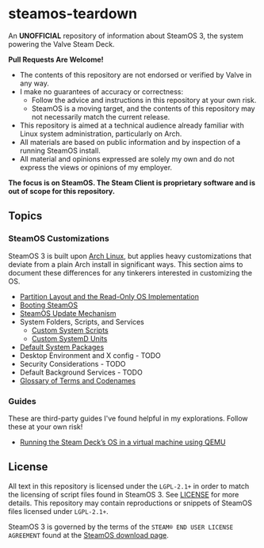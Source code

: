 # steamos-teardown

An **UNOFFICIAL** repository of information about SteamOS 3, the system powering the Valve Steam Deck.

**Pull Requests Are Welcome!**

* The contents of this repository are not endorsed or verified by Valve in any way.
* I make no guarantees of accuracy or correctness:
  * Follow the advice and instructions in this repository at your own risk.
  * SteamOS is a moving target, and the contents of this repository may not necessarily match the current release.
* This repository is aimed at a technical audience already familiar with Linux system administration, particularly on Arch.
* All materials are based on public information and by inspection of a running SteamOS install.
* All material and opinions expressed are solely my own and do not express the views or opinions of my employer.

**The focus is on SteamOS. The Steam Client is proprietary software and is out of scope for this repository.**

## Topics

### SteamOS Customizations

SteamOS 3 is built upon [Arch Linux](https://wiki.archlinux.org/), but applies heavy customizations that deviate from a plain Arch install in significant ways. This section aims to document these differences for any tinkerers interested in customizing the OS.

* [Partition Layout and the Read-Only OS Implementation](docs/partitions.md)
* [Booting SteamOS](docs/boot.md)
* [SteamOS Update Mechanism](docs/system-updates.md)
* System Folders, Scripts, and Services
  * [Custom System Scripts](docs/scripts.md)
  * [Custom SystemD Units](docs/systemd.md)
* [Default System Packages](docs/packages.md)
* Desktop Environment and X config - TODO
* Security Considerations - TODO
* Default Background Services - TODO
* [Glossary of Terms and Codenames](docs/glossary.md)

### Guides

These are third-party guides I've found helpful in my explorations. Follow these at your own risk!

* [Running the Steam Deck’s OS in a virtual machine using QEMU](https://blogs.igalia.com/berto/2022/07/05/running-the-steam-decks-os-in-a-virtual-machine-using-qemu/)

## License

All text in this repository is licensed under the `LGPL-2.1+` in order to match the licensing of script files found in SteamOS 3. See [LICENSE](LICENSE) for more details. This repository may contain reproductions or snippets of SteamOS files licensed under `LGPL-2.1+`.

SteamOS 3 is governed by the terms of the `STEAM® END USER LICENSE AGREEMENT` found at the [SteamOS download page](https://store.steampowered.com/steamos/download/?ver=steamdeck&snr=).
